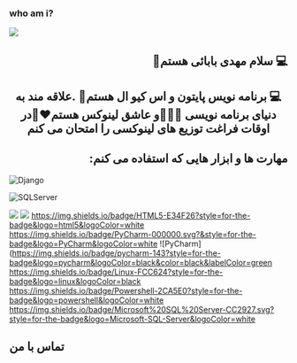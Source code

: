 ### who am i?

<img align=center src="https://github.com/MahdiBabaeiPro/MahdiBabaeiPro/assets/170164600/9ad64a5d-cd98-46fa-9b61-d661dd464c1e">

<h2 align=right dir=rtl>💻 سلام مهدی بابائی هستم👋 </h2>

<h2 align=center dir=rtl>💻 برنامه نویس پایتون و اس کیو ال هستم🐍 .علاقه مند به دنیای برنامه نویسی 👨🏻‍💻و عاشق لینوکس هستم❤️🐧در اوقات فراغت توزیع های لینوکسی را امتحان می کنم  </h2>

<h2 align=right>:مهارت ها و ابزار هایی که استفاده می کنم</h2>

![Django](https://img.shields.io/badge/django-%23092E20.svg?style=for-the-badge&logo=django&logoColor=white)  




![SQLServer](https://img.shields.io/badge/Microsoft%20SQL%20Server-CC2927.svg?style=for-the-badge&logo=Microsoft-SQL-Server&logoColor=white)


![](https://img.shields.io/badge/Django-092E20?style=for-the-badge&logo=django&logoColor=white)  ![](https://img.shields.io/badge/Python-14354C?style=for-the-badge&logo=python&logoColor=white)  https://img.shields.io/badge/HTML5-E34F26?style=for-the-badge&logo=html5&logoColor=white  https://img.shields.io/badge/PyCharm-000000.svg?&style=for-the-badge&logo=PyCharm&logoColor=white  ![PyCharm](https://img.shields.io/badge/pycharm-143?style=for-the-badge&logo=pycharm&logoColor=black&color=black&labelColor=green
  https://img.shields.io/badge/Linux-FCC624?style=for-the-badge&logo=linux&logoColor=black  https://img.shields.io/badge/Powershell-2CA5E0?style=for-the-badge&logo=powershell&logoColor=white  https://img.shields.io/badge/Microsoft%20SQL%20Server-CC2927.svg?style=for-the-badge&logo=Microsoft-SQL-Server&logoColor=white

<h2> تماس با من</h2>
